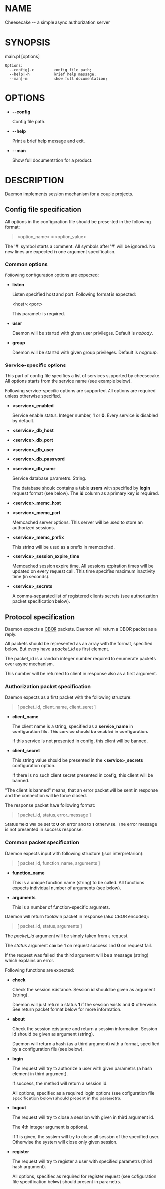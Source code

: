 # NAME

Cheesecake -- a simple async authorization server.

# SYNOPSIS

main.pl \[options\]

    Options:
      --config|-c         config file path;
      --help|-h           brief help message;
      --man|-m            show full documentation;

# OPTIONS

- **--config**

    Config file path.

- **--help**

    Print a brief help message and exit.

- **--man**

    Show full documentation for a product.

# DESCRIPTION

Daemon implements session mechanism for a couple projects.

## Config file specification

All options in the configuration file should be presented in the following format:

> &lt;option\_name> = &lt;option\_value>

The '#' symbol starts a comment. All symbols after '#' will be ignored. No new lines are expected in one argument specification.

### Common options

Following configuration options are expected:

- **listen**

    Listen specified host and port. Following format is expected:

    &lt;host>:&lt;port>

    This parametr is required.

- **user**

    Daemon will be started with given user privileges. Default is _nobody_.

- **group**

    Daemon will be started with given group privileges. Default is _nogroup_.

### Service-specific options

This part of config file specifies a list of services supported by cheesecake. All options starts from the service name (see example below).

Following service-specific options are supported. All options are required unless otherwise specified.

- **&lt;service>\_enabled**

    Service enable status. Integer number, **1** or **0**. Every service is disabled by default.

- **&lt;service>\_db\_host**
- **&lt;service>\_db\_port**
- **&lt;service>\_db\_user**
- **&lt;service>\_db\_password**
- **&lt;service>\_db\_name**

    Service database parametrs. String.

    The database should contains a table **users** with specified by **login** request format (see below). The **id** column as a primary key is required.

- **&lt;service>\_memc\_host**
- **&lt;service>\_memc\_port**

    Memcached server options. This server will be used to store an authorized sessions.

- **&lt;service>\_memc\_prefix**

    This string will be used as a prefix in memcached.

- **&lt;service>\_session\_expire\_time**

    Memcached session expire time. All sessions expiration times will be updated on every request call. This time specifies maximum inactivity time (in seconds).

- **&lt;service>\_secrets**

    A comma-separated list of registered clients secrets (see authorization packet specification below).

## Protocol specification

Daemon expects a [CBOR](http://cbor.io/) packets. Daemon will return a CBOR packet as a reply.

All packets should be represented as an array with the format, specified below. But every have a _packet\_id_ as first element.

The packet\_id  is a random integer number required to enumerate packets over async mechanism.

This number will be returned to client in response also as a first argument.

### Authorization packet specification

Daemon expects as a first packet with the following structure:

> \[ packet\_id, client\_name, client\_seret \]

- **client\_name**

    The client name is a string, specified as a **service\_name** in configuration file. This service should be enabled in configuration.

    If this service is not presented in config, this client will be banned.

- **client\_secret**

    This string value should be presented in the **&lt;service>\_secrets** configuration option.

    If there is no such client secret presented in config, this client will be banned.

"The client is banned" means, that an error packet will be sent in response and the connection will be force closed.

The response packet have following format:

> \[ packet\_id, status, error\_message \]

Status field will be set to **0** on error and to **1** otherwise. The error message is not presented in success response.

### Common packet specification

Daemon expects input with following structure (json interpretarion):

> \[ packet\_id, function\_name, arguments \]

- **function\_name**

    This is a unique function name (string) to be called. All functions expects individual number of arguments (see below).

- **arguments**

    This is a number of function-specific argumets.

Daemon will return foolowin packet in response (also CBOR encoded):

> \[ packet\_id, status, arguments \]

The _packet\_id_ argument will be simply taken from a request.

The _status_ argument can be **1** on request success and **0** on request fail.

If the request was failed, the third argument will be a message (string) which explains an error.

Following functions are expected:

- **check**

    Check the session existance. Session id should be given as argument (string).

    Daemon will just return a status **1** if the session exists and **0** otherwise. See return packet format below for more information.

- **about**

    Check the session existance and return a session information. Session id should be given as argument (string).

    Daemon will return a hash (as a third argument) with a format, specified by a configuration file (see below).

- **login**

    The request will try to authorize a user with given parametrs (a hash element in third argument).

    If success, the method will return a session id.

    All options, specified as a required login options (see cofiguration file specification below) should present in the parametrs.

- **logout**

    The request will try to close a session with given in third argument id.

    The 4th integer argument is optional.

    If 1 is given, the system will try to close all session of the specified user. Otherwise the system will close only given session.

- **register**

    The request will try to register a user with specified parametrs (third hash argument).

    All options, specified as required for register request (see cofiguration file specification below) should present in parametrs.
